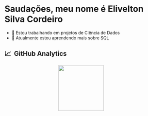 <h1 align="left">Saudações, meu nome é Elivelton Silva Cordeiro</h1>

- 🔭 Estou trabalhando em projetos de Ciência de Dados
- 🌱 Atualmente estou aprendendo mais sobre SQL

## 📈 &nbsp;GitHub Analytics

<div align="center">
<img height="150em" src="https://github-readme-stats.vercel.app/api/top-langs/?username=EliveltonSilvaCordeiro&layout=compact&langs_count=9&theme=github_dark">
</div>
